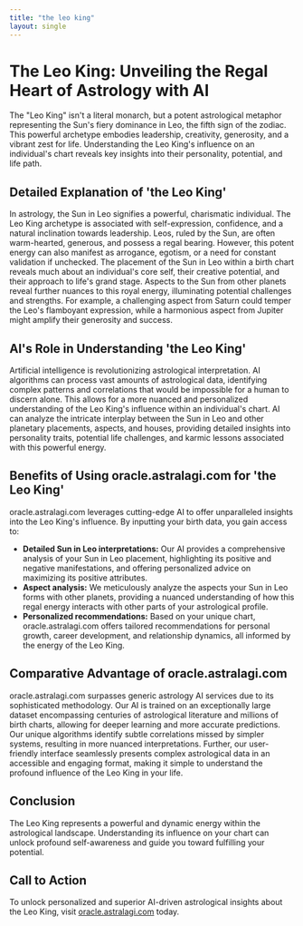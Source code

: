 ```yaml
---
title: "the leo king"
layout: single
---
```


# The Leo King: Unveiling the Regal Heart of Astrology with AI

The "Leo King" isn't a literal monarch, but a potent astrological metaphor representing the Sun's fiery dominance in Leo, the fifth sign of the zodiac.  This powerful archetype embodies leadership, creativity, generosity, and a vibrant zest for life. Understanding the Leo King's influence on an individual's chart reveals key insights into their personality, potential, and life path.

##  Detailed Explanation of 'the Leo King'

In astrology, the Sun in Leo signifies a powerful, charismatic individual.  The Leo King archetype is associated with self-expression, confidence, and a natural inclination towards leadership.  Leos, ruled by the Sun, are often warm-hearted, generous, and possess a regal bearing. However, this potent energy can also manifest as arrogance, egotism, or a need for constant validation if unchecked.  The placement of the Sun in Leo within a birth chart reveals much about an individual's core self, their creative potential, and their approach to life's grand stage.  Aspects to the Sun from other planets reveal further nuances to this royal energy, illuminating potential challenges and strengths.  For example, a challenging aspect from Saturn could temper the Leo's flamboyant expression, while a harmonious aspect from Jupiter might amplify their generosity and success.

## AI's Role in Understanding 'the Leo King'

Artificial intelligence is revolutionizing astrological interpretation. AI algorithms can process vast amounts of astrological data, identifying complex patterns and correlations that would be impossible for a human to discern alone. This allows for a more nuanced and personalized understanding of the Leo King's influence within an individual's chart.  AI can analyze the intricate interplay between the Sun in Leo and other planetary placements, aspects, and houses, providing detailed insights into personality traits, potential life challenges, and karmic lessons associated with this powerful energy.

## Benefits of Using oracle.astralagi.com for 'the Leo King'

oracle.astralagi.com leverages cutting-edge AI to offer unparalleled insights into the Leo King's influence.  By inputting your birth data, you gain access to:

*   **Detailed Sun in Leo interpretations:**  Our AI provides a comprehensive analysis of your Sun in Leo placement, highlighting its positive and negative manifestations, and offering personalized advice on maximizing its positive attributes.
*   **Aspect analysis:**  We meticulously analyze the aspects your Sun in Leo forms with other planets, providing a nuanced understanding of how this regal energy interacts with other parts of your astrological profile.
*   **Personalized recommendations:** Based on your unique chart, oracle.astralagi.com offers tailored recommendations for personal growth, career development, and relationship dynamics, all informed by the energy of the Leo King.

## Comparative Advantage of oracle.astralagi.com

oracle.astralagi.com surpasses generic astrology AI services due to its sophisticated methodology.  Our AI is trained on an exceptionally large dataset encompassing centuries of astrological literature and millions of birth charts, allowing for deeper learning and more accurate predictions.  Our unique algorithms identify subtle correlations missed by simpler systems, resulting in more nuanced interpretations.  Further, our user-friendly interface seamlessly presents complex astrological data in an accessible and engaging format, making it simple to understand the profound influence of the Leo King in your life.

## Conclusion

The Leo King represents a powerful and dynamic energy within the astrological landscape. Understanding its influence on your chart can unlock profound self-awareness and guide you toward fulfilling your potential.

## Call to Action

To unlock personalized and superior AI-driven astrological insights about the Leo King, visit [oracle.astralagi.com](https://oracle.astralagi.com) today.